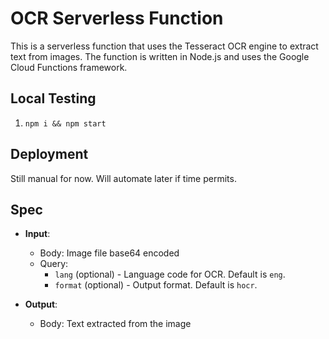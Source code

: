 # OCR Serverless Function

This is a serverless function that uses the Tesseract OCR engine to extract text from images. The function is written in Node.js and uses the Google Cloud Functions framework.

## Local Testing
1. `npm i && npm start`

## Deployment
Still manual for now. Will automate later if time permits.

## Spec
- **Input**: 
  - Body: Image file base64 encoded
  - Query: 
     - `lang` (optional) - Language code for OCR. Default is `eng`.
	 - `format` (optional) - Output format. Default is `hocr`.

- **Output**:
  - Body: Text extracted from the image

